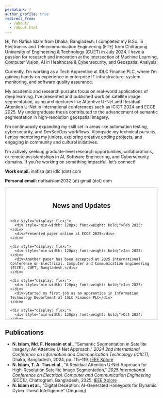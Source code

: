 ```yaml
---
permalink: /
author_profile: true
redirect_from: 
  - /about/
  - /about.html
---
```


Hi, I’m Nafisa Islam from Dhaka, Bangladesh. I completed my B.Sc. in Electronics and Telecommunication Engineering (ETE) from Chittagong University of Engineering & Technology (CUET) in July 2024. I have a  passion for research and innovation at the intersection of Machine Learning, Computer Vision, AI in Healthcare & Cybersecurity, and Geospatial Analysis.

Currently, I’m working as a Tech Apprentice at IDLC Finance PLC, where I’m gaining hands-on experience in enterprise IT infrastructure, system monitoring, and software quality assurance.

My academic and research pursuits focus on real-world applications of deep learning. I’ve presented and published work on satellite image segmentation, using architectures like Attentive U-Net and Residual Attention U-Net in international conferences such as ICICT 2024 and ECCE 2025. My undergraduate thesis contributed to the advancement of semantic segmentation in high-resolution geospatial imagery.

I’m continuously expanding my skill set in areas like automation testing, cybersecurity, and DevSecOps workflows. Alongside my technical pursuits, I enjoy mentoring my juniors, exploring creative coding projects, and engaging in community and cultural initiatives. 

I’m actively seeking graduate-level research opportunities, collaborations, or remote assistantships in AI, Software Engineering, and Cybersecurity domains. If you’re working on something impactful, let’s connect!

**Work email:** inafisa (at) idlc (dot) com

**Personal email:** nafisaislam2032 (at) gmail (dot) com

<section id="news-updates" style="max-height: 400px; overflow-y: scroll; padding: 1rem; border: 1px solid #ccc;">
  <h2 style="text-align: center;">News and Updates</h2>
  <div style="display: flex; flex-direction: column; gap: 1rem;">

    <div style="display: flex;">
      <div style="min-width: 120px; font-weight: bold;">Feb 2025:</div>
      <div>Presented paper online at ECCE 2025</div>
    </div>

    <div style="display: flex;">
      <div style="min-width: 120px; font-weight: bold;">Jan 2025:</div>
      <div>Another paper has been accepted at 2025 International Conference on Electrical, Computer and Communication Engineering (ECCE), CUET, Bangladesh.</div>
    </div>

    <div style="display: flex;">
      <div style="min-width: 120px; font-weight: bold;">Jan 2025:</div>
      <div>Started my first job as an apprentice in Information Technology Department at IDLC Finance PLC</div>
    </div>

    <div style="display: flex;">
      <div style="min-width: 120px; font-weight: bold;">Oct 2024:</div>
      <div>Presented the paper at ICICT 2024 at ECE Building, BUET, Bangladesh.</div>
    </div>
    
    <div style="display: flex;">
      <div style="min-width: 120px; font-weight: bold;">Sept 2024:</div>
      <div>My first paper (based on undergrad thesis) got accepted at <em>2024 2nd International Conference on Information and Communication Technology (ICICT)</em>, BUET, Bangladesh.</div>
    </div>

    <div style="display: flex;">
      <div style="min-width: 120px; font-weight: bold;">Sept 2024:</div>
      <div>Completed my B.Sc. Degree.</div>
    </div>

    <div style="display: flex;">
      <div style="min-width: 120px; font-weight: bold;">June 2024:</div>
      <div>Defended my undergrad thesis!</div>
    </div>

  </div>
</section>

<h2>Publications</h2>
<ul>
  <li>
    <strong>N. Islam, Md. F. Hossain et al.</strong>, 
    "Semantic Segmentation in Satellite Imagery: An Attentive U-Net Approach," 
    <em>2024 2nd International Conference on Information and Communication Technology (ICICT)</em>, 
    Dhaka, Bangladesh, 2024, pp. 115–119. 
    <a href="https://ieeexplore.ieee.org/document/10839725">IEEE Xplore</a>
  </li>
  <li>
    <strong>N. Islam, T. A. Tias et al.</strong>, 
    "A Residual Attention U-Net Approach for High-Resolution Satellite Image Segmentation," 
    <em>2025 International Conference on Electrical, Computer and Communication Engineering (ECCE)</em>, 
    Chattogram, Bangladesh, 2025. 
    <a href="https://ieeexplore.ieee.org/document/11013405">IEEE Xplore</a>
  </li>
  <li>
    <strong>N. Islam et al.</strong>, 
    "Digital Deception: AI-Generated Honeypots for Dynamic Cyber Threat Intelligence" 
    (Ongoing)  </li>
  </li>
  </li>
</ul>



